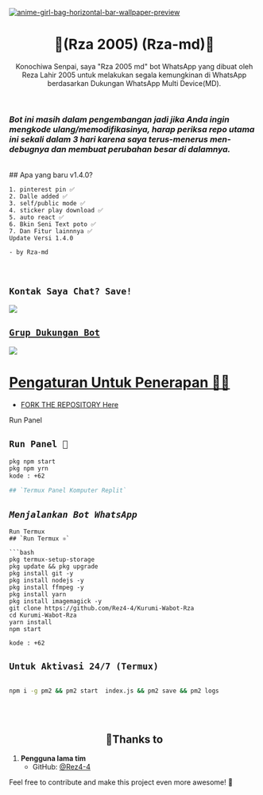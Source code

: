 <a href="https://ibb.co/ygKJyM6"><img src="https://i.ibb.co/sscrwDK/anime-girl-bag-horizontal-bar-wallpaper-preview.jpg" alt="anime-girl-bag-horizontal-bar-wallpaper-preview" border="0"></a>
<h1 align="center">📝(Rza 2005) (Rza-md)📝<br></h1>

<p align="center"> 
  Konochiwa Senpai, saya "Rza 2005 md" bot WhatsApp yang dibuat oleh Reza Lahir 2005 untuk melakukan segala kemungkinan di WhatsApp berdasarkan Dukungan WhatsApp Multi Device(MD).
</p>
</br>

### *Bot ini masih dalam pengembangan jadi jika Anda ingin mengkode ulang/memodifikasinya, harap periksa repo utama ini sekali dalam 3 hari karena saya terus-menerus men-debugnya dan membuat perubahan besar di dalamnya.*
</br>
## Apa yang baru v1.4.0?

```
1. pinterest pin ✅️
2. Dalle added ✅️
3. self/public mode ✅️
4. sticker play download ✅️
5. auto react ✅️
6. Bkin Seni Text poto ✅️
7. Dan Fitur lainnnya ✅️
Update Versi 1.4.0 

- by Rza-md
```
</br>

## ```Kontak Saya Chat? Save!```

<p align="center">

<a href="https://api.whatsapp.com/send?phone=6283847334166&text=𝘩𝘦𝘭𝘭𝘰+𝘮𝘢𝘴𝘵𝘦𝘳"><img src="https://img.shields.io/badge/Contact Ayush-25D366?style=for-the-badge&logo=whatsapp&logoColor=white" />

</p>



## ```Grup Dukungan Bot```
<p align="center">

<a href="https://chat.whatsapp.com/LBrZKtCpy7X1hZok3VyCNi"><img src="https://img.shields.io/badge/Join support group-25D366?style=for-the-badge&logo=whatsapp&logoColor=white" />

</p>


# Pengaturan Untuk Penerapan 💬🦋

- FORK THE REPOSITORY [Here](https://github.com/Rez4-4)

Run Panel
## `Run Panel 📮`

```bash
pkg npm start
pkg npm yrn
kode : +62

## `Termux Panel Komputer Replit`

```
## *`Menjalankan Bot WhatsApp`*
```
Run Termux
## `Run Termux ⚛️`

```bash
pkg termux-setup-storage
pkg update && pkg upgrade
pkg install git -y
pkg install nodejs -y 
pkg install ffmpeg -y 
pkg install yarn
pkg install imagemagick -y
git clone https://github.com/Rez4-4/Kurumi-Wabot-Rza
cd Kurumi-Wabot-Rza
yarn install
npm start

kode : +62

```

## `Untuk Aktivasi 24/7 (Termux)`

```bash

npm i -g pm2 && pm2 start  index.js && pm2 save && pm2 logs

```
<br>
<br>
 <h2 align="center"> 🥈Thanks to
</h2>

1. **Pengguna lama tim**
   - GitHub: [@Rez4-4](https://github.com/Rez4-4)

Feel free to contribute and make this project even more awesome! 💬
